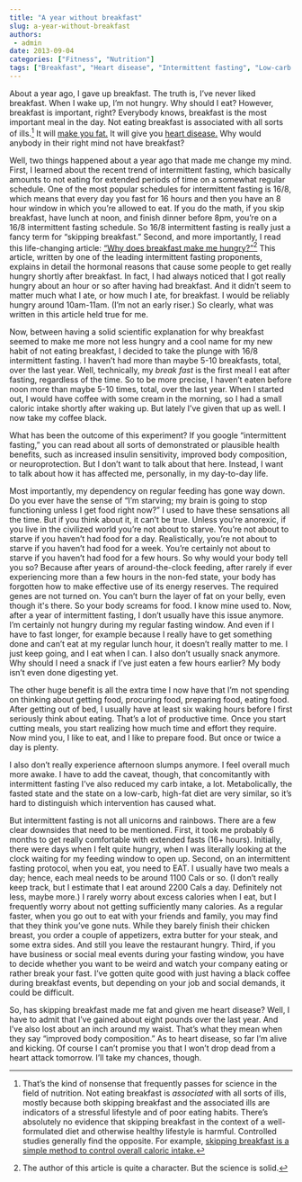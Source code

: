 ```yaml
---
title: "A year without breakfast"
slug: a-year-without-breakfast
authors:
 - admin
date: 2013-09-04
categories: ["Fitness", "Nutrition"]
tags: ["Breakfast", "Heart disease", "Intermittent fasting", "Low-carb diet", "Obesity"]
---
```

About a year ago, I gave up breakfast. The truth is, I’ve never liked breakfast. When I wake up, I’m not hungry. Why should I eat? However, breakfast is important, right? Everybody knows, breakfast is the most important meal in the day. Not eating breakfast is associated with all sorts of ills.[^1] It will [make you fat.](http://www.ncbi.nlm.nih.gov/pubmed/21448130) It will give you [heart disease.](http://www.ncbi.nlm.nih.gov/pubmed/23031568) Why would anybody in their right mind not have breakfast?

Well, two things happened about a year ago that made me change my mind. First, I learned about the recent trend of intermittent fasting, which basically amounts to not eating for extended periods of time on a somewhat regular schedule. One of the most popular schedules for intermittent fasting is 16/8, which means that every day you fast for 16 hours and then you have an 8 hour window in which you’re allowed to eat. If you do the math, if you skip breakfast, have lunch at noon, and finish dinner before 8pm, you’re on a 16/8 intermittent fasting schedule. So 16/8 intermittent fasting is really just a fancy term for “skipping breakfast.” Second, and more importantly, I read this life-changing article: [“Why does breakfast make me hungry?”](http://www.leangains.com/2012/06/why-does-breakfast-make-me-hungry.html)[^2] This article, written by one of the leading intermittent fasting proponents, explains in detail the hormonal reasons that cause some people to get really hungry shortly after breakfast. In fact, I had always noticed that I got really hungry about an hour or so after having had breakfast. And it didn’t seem to matter much what I ate, or how much I ate, for breakfast. I would be reliably hungry around 10am-11am. (I’m not an early riser.) So clearly, what was written in this article held true for me.

Now, between having a solid scientific explanation for why breakfast seemed to make me more not less hungry and a cool name for my new habit of not eating breakfast, I decided to take the plunge with 16/8 intermittent fasting. I haven’t had more than maybe 5-10 breakfasts, total, over the last year. Well, technically, my *break fast* is the first meal I eat after fasting, regardless of the time. So to be more precise, I haven’t eaten before noon more than maybe 5-10 times, total, over the last year. When I started out, I would have coffee with some cream in the morning, so I had a small caloric intake shortly after waking up. But lately I’ve given that up as well. I now take my coffee black.

What has been the outcome of this experiment? If you google “intermittent fasting,” you can read about all sorts of demonstrated or plausible health benefits, such as increased insulin sensitivity, improved body composition, or neuroprotection. But I don’t want to talk about that here. Instead, I want to talk about how it has affected me, personally, in my day-to-day life.

Most importantly, my dependency on regular feeding has gone way down. Do you ever have the sense of “I’m starving; my brain is going to stop functioning unless I get food right now?” I used to have these sensations all the time. But if you think about it, it can’t be true. Unless you’re anorexic, if you live in the civilized world you’re not about to starve. You’re not about to starve if you haven’t had food for a day. Realistically, you’re not about to starve if you haven’t had food for a week. You’re certainly not about to starve if you haven’t had food for a few hours. So why would your body tell you so? Because after years of around-the-clock feeding, after rarely if ever experiencing more than a few hours in the non-fed state, your body has forgotten how to make effective use of its energy reserves. The required genes are not turned on. You can’t burn the layer of fat on your belly, even though it's there. So your body screams for food. I know mine used to. Now, after a year of intermittent fasting, I don’t usually have this issue anymore. I’m certainly not hungry during my regular fasting window. And even if I have to fast longer, for example because I really have to get something done and can’t eat at my regular lunch hour, it doesn’t really matter to me. I just keep going, and I eat when I can. I also don’t usually snack anymore. Why should I need a snack if I’ve just eaten a few hours earlier? My body isn’t even done digesting yet.

The other huge benefit is all the extra time I now have that I’m not spending on thinking about getting food, procuring food, preparing food, eating food. After getting out of bed, I usually have at least six waking hours before I first seriously think about eating. That’s a lot of productive time. Once you start cutting meals, you start realizing how much time and effort they require. Now mind you, I like to eat, and I like to prepare food. But once or twice a day is plenty.

I also don’t really experience afternoon slumps anymore. I feel overall much more awake. I have to add the caveat, though, that concomitantly with intermittent fasting I’ve also reduced my carb intake, a lot. Metabolically, the fasted state and the state on a low-carb, high-fat diet are very similar, so it’s hard to distinguish which intervention has caused what.

But intermittent fasting is not all unicorns and rainbows. There are a few clear downsides that need to be mentioned. First, it took me probably 6 months to get really comfortable with extended fasts (16+ hours). Initially, there were days when I felt quite hungry, when I was literally looking at the clock waiting for my feeding window to open up. Second, on an intermittent fasting protocol, when you eat, you need to EAT. I usually have two meals a day; hence, each meal needs to be around 1100 Cals or so. (I don’t really keep track, but I estimate that I eat around 2200 Cals a day. Definitely not less, maybe more.) I rarely worry about excess calories when I eat, but I frequently worry about not getting sufficiently many calories. As a regular faster, when you go out to eat with your friends and family, you may find that they think you’ve gone nuts. While they barely finish their chicken breast, you order a couple of appetizers, extra butter for your steak, and some extra sides. And still you leave the restaurant hungry. Third, if you have business or social meal events during your fasting window, you have to decide whether you want to be weird and watch your company eating or rather break your fast. I’ve gotten quite good with just having a black coffee during breakfast events, but depending on your job and social demands, it could be difficult.

So, has skipping breakfast made me fat and given me heart disease? Well, I have to admit that I’ve gained about eight pounds over the last year. And I’ve also lost about an inch around my waist. That’s what they mean when they say “improved body composition.” As to heart disease, so far I’m alive and kicking. Of course I can’t promise you that I won’t drop dead from a heart attack tomorrow. I’ll take my chances, though.

[^1]: That’s the kind of nonsense that frequently passes for science in the field of nutrition. Not eating breakfast is *associated* with all sorts of ills, mostly because both skipping breakfast and the associated ills are indicators of a stressful lifestyle and of poor eating habits. There’s absolutely no evidence that skipping breakfast in the context of a well-formulated diet and otherwise healthy lifestyle is harmful. Controlled studies generally find the opposite. For example, [skipping breakfast is a simple method to control overall caloric intake.](http://www.ncbi.nlm.nih.gov/pubmed/23672851)

[^2]: The author of this article is quite a character. But the science is solid.
